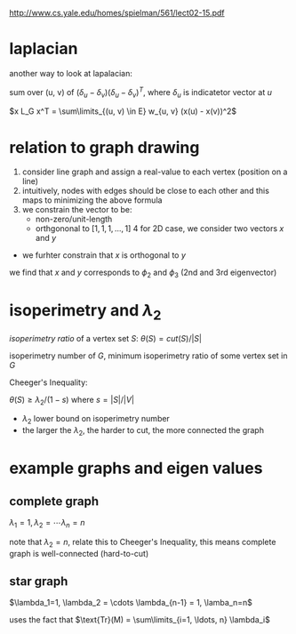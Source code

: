 http://www.cs.yale.edu/homes/spielman/561/lect02-15.pdf

# laplacian
another way to look at lapalacian: 

sum over (u, v) of $`(\delta_u - \delta_v) (\delta_u - \delta_v)^T`$, where $`\delta_u`$ is indicatetor vector at $`u`$

$`x L_G x^T = \sum\limits_{(u, v) \in E} w_{u, v} (x(u) - x(v))^2`$

# relation to graph drawing

1. consider line graph and assign a real-value to each vertex (position on a line)
2. intuitively, nodes with edges should be close to each other and this maps to minimizing the above formula
3. we constrain the vector to be:
   - non-zero/unit-length
   - orthgononal to $`[1, 1, 1,..., 1]`$
4 for 2D case, we consider two vectors $`x`$ and $`y`$
  - we furhter constrain that $`x`$ is orthogonal to $`y`$

we find that $`x`$ and $`y`$ corresponds to $`\phi_2`$ and $`\phi_3`$ (2nd and 3rd eigenvector)

# isoperimetry and $`\lambda_2`$

*isoperimetry ratio* of a vertex set $`S`$: $`\theta(S) = cut(S)  / |S|`$

isoperimetry number of $`G`$, minimum  isoperimetry ratio of some vertex set in $`G`$

Cheeger's Inequality:

$`\theta(S) \ge \lambda_2 / (1-s)`$ where $`s = |S| / |V|`$

- $`\lambda_2`$ lower bound on isoperimetry number
- the larger the $`\lambda_2`$, the harder to cut, the more connected the graph

# example graphs and eigen values

## complete graph

$`\lambda_1=1, \lambda_2 = \cdots \lambda_n = n`$

note that $`\lambda_2=n`$, relate this to Cheeger's Inequality, this means complete graph is well-connected (hard-to-cut)

## star graph

$`\lambda_1=1, \lambda_2 = \cdots \lambda_{n-1} = 1, \lamba_n=n`$

uses the fact that $`\text{Tr}(M) = \sum\limits_{i=1, \ldots, n} \lambda_i`$ 